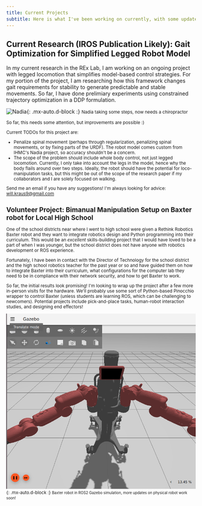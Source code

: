 ```yaml
---
title: Current Projects
subtitle: Here is what I've been working on currently, with some updates from time to time. 
---
```


## Current Research (IROS Publication Likely): Gait Optimization for Simplified Legged Robot Model

In my current research in the REx Lab, I am working on an ongoing project with legged locomotion that simplifies model-based control strategies. For my portion of the project, I am researching how this framework changes gait requirements for stability to generate predictable and stable movements. So far, I have done prelimiary experiments using constrained trajectory optimization in a DDP formulation. 

![Nadia](/nadia_step_fail.gif){: .mx-auto.d-block :}
<small>Nadia taking some steps, now needs a chiropractor


So far, this needs some attention, but improvements are possible :)

Current TODOs for this project are: 
* Penalize spinal movement (perhaps through regularization, penalizing spinal movements, or by fixing parts of the URDF). The robot model comes custom from IHMC's Nadia project, so accuracy shouldn't be a concern. 
* The scope of the problem should include whole body control, not just legged locomotion. Currently, I only take into account the legs in the model, hence why the body flails around over two steps. Ideally, the robot should have the potential for loco-manipulation tasks, but this might be out of the scope of the research paper if my collaborators and I are solely focused on walking. 

Send me an email if you have any suggestions! I'm always looking for advice: will.kraus9@gmail.com

## Volunteer Project: Bimanual Manipulation Setup on Baxter robot for Local High School

One of the school districts near where I went to high school were given a Rethink Robotics Baxter robot and they want to integrate robotics design and Python programming into their curriculum. This would be an *excellent* skills-building project that I would have loved to be a part of when I was younger, but the school district does not have anyone with robotics development or ROS experience. 

Fortunately, I have been in contact with the Director of Technology for the school district and the high school robotics teacher for the past year or so and have guided them on how to integrate Baxter into their curriculum, what configurations for the computer lab they need to be in compliance with their network security, and how to get Baxter to work. 

So far, the initial results look promising! I'm looking to wrap up the project after a few more in-person visits for the hardware. We'll probably use some sort of Python-based Pinocchio wrapper to control Baxter (unless students are learning ROS, which can be challenging to newcomers). Potential projects include pick-and-place tasks, human-robot interaction studies, and designing end effectors!

![Baxter](/assets/baxter_sim.png){: .mx-auto.d-block :}
<small>Baxter robot in ROS2 Gazebo simulation, more updates on physical robot work soon!


